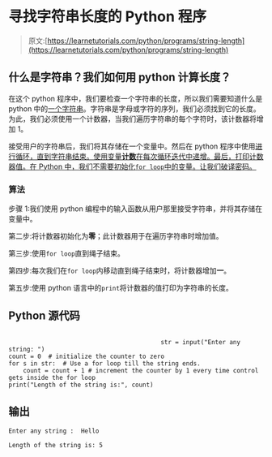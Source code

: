 # 寻找字符串长度的 Python 程序

> 原文:[https://learnetutorials.com/python/programs/string-length](https://learnetutorials.com/python/programs/string-length)

## 什么是字符串？我们如何用 python 计算长度？

在这个 python 程序中，我们要检查一个字符串的长度，所以我们需要知道什么是 python 中的[一个字符串](../../python/python-string "python string")。字符串是字母或字符的序列，我们必须找到它的长度。为此，我们必须使用一个计数器，当我们遍历字符串的每个字符时，该计数器将增加 1。

接受用户的字符串后，我们将其存储在一个变量中。然后在 python 程序中使用[进行循环，直到字符串结束。使用变量**计数**在每次循环迭代中递增。最后，打印计数器值。在 Python 中，我们不需要初始化`for loop`中的变量。让我们破译密码。](../../python/python-loop-tutorials "loop structure in python")

### 算法

步骤 1:我们使用 python 编程中的输入函数从用户那里接受字符串，并将其存储在变量中。

第二步:将计数器初始化为**零**；此计数器用于在遍历字符串时增加值。

第三步:使用`for loop`直到绳子结束。

第四步:每次我们在`for loop`内移动直到绳子结束时，将计数器增加**一**。

第五步:使用 python 语言中的`print`将计数器的值打印为字符串的长度。

## Python 源代码

```

                                          str = input("Enter any string: ")
count = 0  # initialize the counter to zero
for s in str:  # Use a for loop till the string ends.
    count = count + 1 # increment the counter by 1 every time control gets inside the for loop
print("Length of the string is:", count)

```

## 输出

```
Enter any string :  Hello

Length of the string is: 5
```